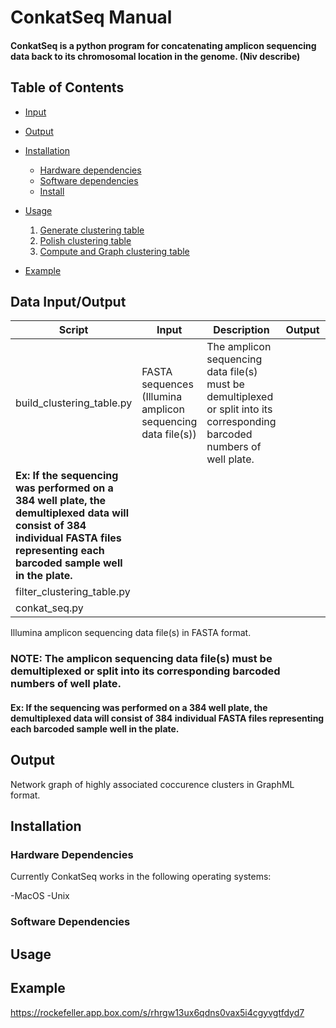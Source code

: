 ConkatSeq Manual
================

#### ConkatSeq is a python program for concatenating amplicon sequencing data back to its chromosomal location in the genome. (Niv describe) 

Table of Contents
-----------------

- [Input](#input)
- [Output](#output)
- [Installation](#installation)
  - [Hardware dependencies](#hardware)
  - [Software dependencies](#software)
  - [Install](#install)
  
- [Usage](#usage)
  1. [Generate clustering table](#table)
  2. [Polish clustering table](#polish)
  3. [Compute and Graph clustering table](#graph)

- [Example](#example)
  

## <a name="input"></a> Data Input/Output

|Script|Input|Description|Output|Description|
|---|---|---|---|---|
|build_clustering_table.py|FASTA sequences (Illumina amplicon sequencing data file(s))|The amplicon sequencing data file(s) must be demultiplexed or split into its corresponding barcoded numbers of well plate. 
**Ex: If the sequencing was performed on a 384 well plate, the demultiplexed data will consist of 384 individual FASTA files representing each barcoded sample well in the plate.**|
|filter_clustering_table.py| 
|conkat_seq.py|

Illumina amplicon sequencing data file(s) in FASTA format.

### NOTE: The amplicon sequencing data file(s) must be demultiplexed or split into its corresponding barcoded numbers of well plate. 

#### Ex: If the sequencing was performed on a 384 well plate, the demultiplexed data will consist of 384 individual FASTA files representing each barcoded sample well in the plate.

## <a name="output"></a> Output

Network graph of highly associated coccurence clusters in GraphML format. 

## <a name="input"></a> Installation

### <a name="hardware"></a> Hardware Dependencies

Currently ConkatSeq works in the following operating systems:

  -MacOS
  -Unix
  

### <a name="hardware"></a> Software Dependencies

## <a name="input"></a> Usage

## <a name="input"></a> Example


https://rockefeller.app.box.com/s/rhrgw13ux6qdns0vax5i4cgyvgtfdyd7




